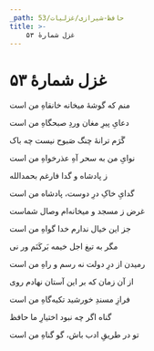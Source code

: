 ```yaml
---
_path: حافظ-شیرازی/غزلیات/53
title: >-
    غزل شمارهٔ ۵۳
---
```

# غزل شمارهٔ ۵۳

<div class="b" id="bn1"><div class="m1"><p>منم که گوشهٔ میخانه خانقاهِ من است</p></div>
<div class="m2"><p>دعایِ پیرِ مغان وردِ صبحگاهِ من است</p></div></div>
<div class="b" id="bn2"><div class="m1"><p>گَرَم ترانهٔ چنگ صَبوح نیست چه باک</p></div>
<div class="m2"><p>نوایِ من به سحر آهِ عذرخواهِ من است</p></div></div>
<div class="b" id="bn3"><div class="m1"><p>ز پادشاه و گدا فارغم بحمدالله</p></div>
<div class="m2"><p>گدایِ خاکِ درِ دوست، پادشاه من است</p></div></div>
<div class="b" id="bn4"><div class="m1"><p>غرض ز مسجد و میخانه‌ام وصال شماست</p></div>
<div class="m2"><p>جز این خیال ندارم خدا گواهِ من است</p></div></div>
<div class="b" id="bn5"><div class="m1"><p>مگر به تیغ اجل خیمه بَرکَنَم ور نی</p></div>
<div class="m2"><p>رمیدن از درِ دولت نه رسم و راهِ من است</p></div></div>
<div class="b" id="bn6"><div class="m1"><p>از آن زمان که بر این آستان نهادم روی</p></div>
<div class="m2"><p>فرازِ مسندِ خورشید تکیه‌گاهِ من است</p></div></div>
<div class="b" id="bn7"><div class="m1"><p>گناه اگر چه نبود اختیارِ ما حافظ</p></div>
<div class="m2"><p>تو در طریقِ ادب باش، گو گناهِ من است</p></div></div>
